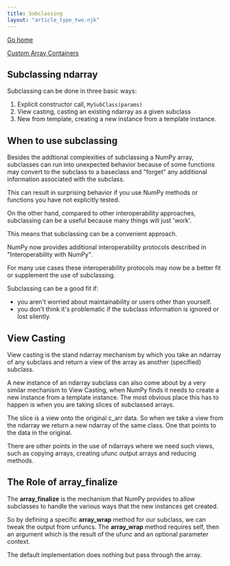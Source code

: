 ```yaml
---
title: Subclassing
layout: "article_type_two.njk"
---
```

[Go home](/index.html)

[Custom Array Containers](https://numpy.org/doc/stable/user/basics.subclassing.html)

## Subclassing ndarray

Subclassing can be done in three basic ways:

1. Explicit constructor call, `MySubClass(params)`
2. View casting, casting an existing ndarray as a given subclass
3. New from template, creating a new instance from a template instance.

## When to use subclassing

Besides the addtional complexities of subclassing a NumPy array, subclasses can run into unexpected behavior because of some functions may convert to the subclass to a baseclass and "forget" any additional information associated with the subclass.

This can result in surprising behavior if you use NumPy methods or functions you have not explicitly tested. 

On the other hand, compared to other interoperability approaches, subclassing can be a useful because many things will just 'work'.

This means that subclassing can be a convenient approach. 

NumPy now provides additional interoperability protocols described in "Interoperability with NumPy".

For many use cases these interoperability protocols may now be a better fit or supplement the use of subclassing.

Subclassing can be a good fit if:

- you aren't worried about maintainability or users other than yourself.
- you don't think it's problematic if the subclass information is ignored or lost silently.

## View Casting
View casting is the stand ndarray mechanism by which you take an ndarray of any subclass and return a view of the array as another (specified) subclass.

A new instance of an ndarray subclass can also come about by a very similar mechanism to View Casting, when NumPy finds it needs to create a new instance from a template instance. The most obvious place this has to happen is when you are taking slices of subclassed arrays.

The slice is a view onto the original c_arr data. So when we take a view from the ndarray we return a new ndarray of the same class. One that points to the data in the original.

There are other points in the use of ndarrays where we need such views, such as copying arrays, creating ufunc output arrays and reducing methods.

## The Role of __array_finalize__

The __array_finalize__ is the mechanism that NumPy provides to allow subclasses to handle the various ways that the new instances get created.

So by defining a specific __array_wrap__ method for our subclass, we can tweak the output from unfuncs. The __array_wrap__ method requires self, then an argument which is the result of the ufunc and an optional parameter context.

The default implementation does nothing but pass through the array.